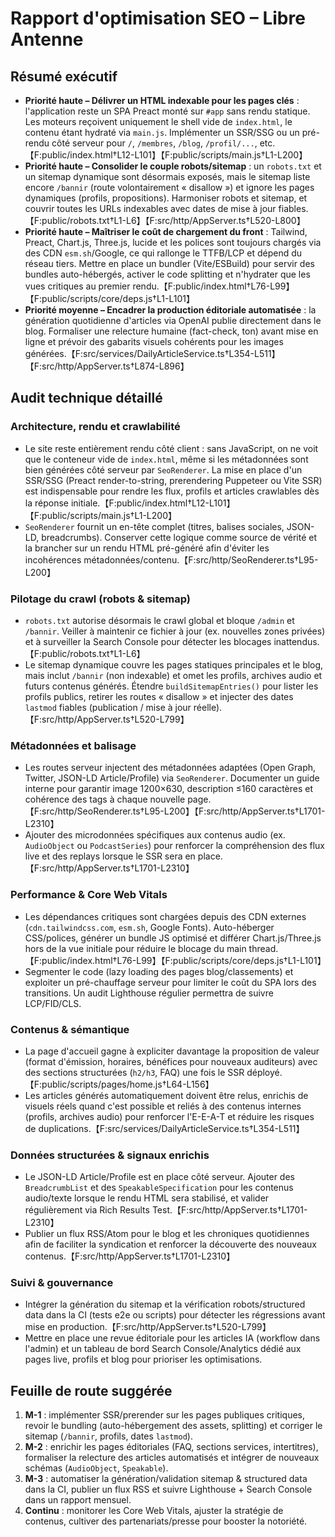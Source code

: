 # Rapport d'optimisation SEO – Libre Antenne

## Résumé exécutif
- **Priorité haute – Délivrer un HTML indexable pour les pages clés** : l'application reste un SPA Preact monté sur `#app` sans rendu statique. Les moteurs reçoivent uniquement le shell vide de `index.html`, le contenu étant hydraté via `main.js`. Implémenter un SSR/SSG ou un pré-rendu côté serveur pour `/`, `/membres`, `/blog`, `/profil/...`, etc.【F:public/index.html†L12-L101】【F:public/scripts/main.js†L1-L200】
- **Priorité haute – Consolider le couple robots/sitemap** : un `robots.txt` et un sitemap dynamique sont désormais exposés, mais le sitemap liste encore `/bannir` (route volontairement « disallow ») et ignore les pages dynamiques (profils, propositions). Harmoniser robots et sitemap, et couvrir toutes les URLs indexables avec dates de mise à jour fiables.【F:public/robots.txt†L1-L6】【F:src/http/AppServer.ts†L520-L800】
- **Priorité haute – Maîtriser le coût de chargement du front** : Tailwind, Preact, Chart.js, Three.js, lucide et les polices sont toujours chargés via des CDN `esm.sh`/Google, ce qui rallonge le TTFB/LCP et dépend du réseau tiers. Mettre en place un bundler (Vite/ESBuild) pour servir des bundles auto-hébergés, activer le code splitting et n'hydrater que les vues critiques au premier rendu.【F:public/index.html†L76-L99】【F:public/scripts/core/deps.js†L1-L101】
- **Priorité moyenne – Encadrer la production éditoriale automatisée** : la génération quotidienne d'articles via OpenAI publie directement dans le blog. Formaliser une relecture humaine (fact-check, ton) avant mise en ligne et prévoir des gabarits visuels cohérents pour les images générées.【F:src/services/DailyArticleService.ts†L354-L511】【F:src/http/AppServer.ts†L874-L896】

## Audit technique détaillé

### Architecture, rendu et crawlabilité
- Le site reste entièrement rendu côté client : sans JavaScript, on ne voit que le conteneur vide de `index.html`, même si les métadonnées sont bien générées côté serveur par `SeoRenderer`. La mise en place d'un SSR/SSG (Preact render-to-string, prerendering Puppeteer ou Vite SSR) est indispensable pour rendre les flux, profils et articles crawlables dès la réponse initiale.【F:public/index.html†L12-L101】【F:public/scripts/main.js†L1-L200】
- `SeoRenderer` fournit un en-tête complet (titres, balises sociales, JSON-LD, breadcrumbs). Conserver cette logique comme source de vérité et la brancher sur un rendu HTML pré-généré afin d'éviter les incohérences métadonnées/contenu.【F:src/http/SeoRenderer.ts†L95-L200】

### Pilotage du crawl (robots & sitemap)
- `robots.txt` autorise désormais le crawl global et bloque `/admin` et `/bannir`. Veiller à maintenir ce fichier à jour (ex. nouvelles zones privées) et à surveiller la Search Console pour détecter les blocages inattendus.【F:public/robots.txt†L1-L6】
- Le sitemap dynamique couvre les pages statiques principales et le blog, mais inclut `/bannir` (non indexable) et omet les profils, archives audio et futurs contenus générés. Étendre `buildSitemapEntries()` pour lister les profils publics, retirer les routes « disallow » et injecter des dates `lastmod` fiables (publication / mise à jour réelle).【F:src/http/AppServer.ts†L520-L799】

### Métadonnées et balisage
- Les routes serveur injectent des métadonnées adaptées (Open Graph, Twitter, JSON-LD Article/Profile) via `SeoRenderer`. Documenter un guide interne pour garantir image 1200×630, description ≤160 caractères et cohérence des tags à chaque nouvelle page.【F:src/http/SeoRenderer.ts†L95-L200】【F:src/http/AppServer.ts†L1701-L2310】
- Ajouter des microdonnées spécifiques aux contenus audio (ex. `AudioObject` ou `PodcastSeries`) pour renforcer la compréhension des flux live et des replays lorsque le SSR sera en place.【F:src/http/AppServer.ts†L1701-L2310】

### Performance & Core Web Vitals
- Les dépendances critiques sont chargées depuis des CDN externes (`cdn.tailwindcss.com`, `esm.sh`, Google Fonts). Auto-héberger CSS/polices, générer un bundle JS optimisé et différer Chart.js/Three.js hors de la vue initiale pour réduire le blocage du main thread.【F:public/index.html†L76-L99】【F:public/scripts/core/deps.js†L1-L101】
- Segmenter le code (lazy loading des pages blog/classements) et exploiter un pré-chauffage serveur pour limiter le coût du SPA lors des transitions. Un audit Lighthouse régulier permettra de suivre LCP/FID/CLS.

### Contenus & sémantique
- La page d'accueil gagne à expliciter davantage la proposition de valeur (format d'émission, horaires, bénéfices pour nouveaux auditeurs) avec des sections structurées (`h2/h3`, FAQ) une fois le SSR déployé.【F:public/scripts/pages/home.js†L64-L156】
- Les articles générés automatiquement doivent être relus, enrichis de visuels réels quand c'est possible et reliés à des contenus internes (profils, archives audio) pour renforcer l'E-E-A-T et réduire les risques de duplications.【F:src/services/DailyArticleService.ts†L354-L511】

### Données structurées & signaux enrichis
- Le JSON-LD Article/Profile est en place côté serveur. Ajouter des `BreadcrumbList` et des `SpeakableSpecification` pour les contenus audio/texte lorsque le rendu HTML sera stabilisé, et valider régulièrement via Rich Results Test.【F:src/http/AppServer.ts†L1701-L2310】
- Publier un flux RSS/Atom pour le blog et les chroniques quotidiennes afin de faciliter la syndication et renforcer la découverte des nouveaux contenus.【F:src/http/AppServer.ts†L1701-L2310】

### Suivi & gouvernance
- Intégrer la génération du sitemap et la vérification robots/structured data dans la CI (tests e2e ou scripts) pour détecter les régressions avant mise en production.【F:src/http/AppServer.ts†L520-L799】
- Mettre en place une revue éditoriale pour les articles IA (workflow dans l'admin) et un tableau de bord Search Console/Analytics dédié aux pages live, profils et blog pour prioriser les optimisations.

## Feuille de route suggérée
1. **M-1** : implémenter SSR/prerender sur les pages publiques critiques, revoir le bundling (auto-hébergement des assets, splitting) et corriger le sitemap (`/bannir`, profils, dates `lastmod`).
2. **M-2** : enrichir les pages éditoriales (FAQ, sections services, intertitres), formaliser la relecture des articles automatisés et intégrer de nouveaux schémas (`AudioObject`, `Speakable`).
3. **M-3** : automatiser la génération/validation sitemap & structured data dans la CI, publier un flux RSS et suivre Lighthouse + Search Console dans un rapport mensuel.
4. **Continu** : monitorer les Core Web Vitals, ajuster la stratégie de contenus, cultiver des partenariats/presse pour booster la notoriété.
